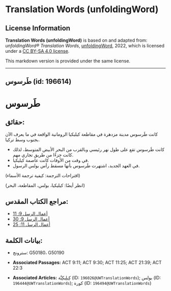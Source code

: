 # Translation Words (unfoldingWord)

## License Information

**Translation Words (unfoldingWord)** is based on and adapted from: _unfoldingWord® Translation Words_, [unfoldingWord](https://unfoldingword.org/utw), 2022, which is licensed under a [CC BY-SA 4.0 license](https://creativecommons.org/licenses/by-sa/4.0/legalcode.en).

This markdown version is provided under the same license.



--------------------------------

## طَرسوس (id: 196614)

طَرسوس
======

حقائق:
------

كانت طَرسوس مدينة مزدهرة في مقاطعة كيليكيا الرومانية الواقعة في ما يعرف الآن بجنوب وسط تركيا.

* كانت طَرسوس تقع على طول نهر رئيسي وبالقرب من البحر الأبيض المتوسط، لذلك كانت جزءًا من طريق تجاري مهم.
* في وقت من الأوقات كانت عاصمة كيليكيا.
* في العهد الجديد، اشتهرت طَرسوس بأنها مسقط رأس بولس الرسول.

(اقتراحات الترجمة: كيفية ترجمة الأسماء)

(انظر أيضًا: كيليكيا، بولس، المقاطعة، البحر)

مراجع الكتاب المقدس:
--------------------

* [أعمال الرسل 9: 11](https://ref.ly/Acts9:11)
* [أعمال الرسل 9: 30](https://ref.ly/Acts9:30)
* [أعمال الرسل 11: 25](https://ref.ly/Acts11:25)

بيانات الكلمة:
--------------

* سترونج: G50180، G50190

* **Associated Passages:** ACT 9:11; ACT 9:30; ACT 11:25; ACT 21:39; ACT 22:3
* **Associated Articles:** كِيلِيكِيَّة (ID: `196026@UWTranslationWords`); بولس (ID: `196444@UWTranslationWords`); كورة (ID: `196494@UWTranslationWords`)

